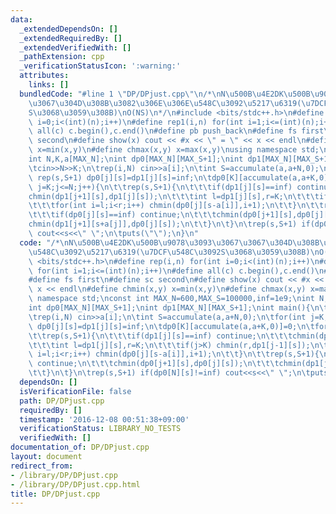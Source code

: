 ```yaml
---
data:
  _extendedDependsOn: []
  _extendedRequiredBy: []
  _extendedVerifiedWith: []
  _pathExtension: cpp
  _verificationStatusIcon: ':warning:'
  attributes:
    links: []
  bundledCode: "#line 1 \"DP/DPjust.cpp\"\n/*\nN\u500B\u4E2DK\u500B\u9078\u3093\u3067\
    \u3067\u304D\u308B\u3082\u306E\u306E\u548C\u3092\u5217\u6319(\u7DCF\u548C\u3092\
    S\u3068\u3059\u308B)\nO(NS)\n*/\n#include <bits/stdc++.h>\n#define rep(i,n) for(int\
    \ i=0;i<(int)(n);i++)\n#define rep1(i,n) for(int i=1;i<=(int)(n);i++)\n#define\
    \ all(c) c.begin(),c.end()\n#define pb push_back\n#define fs first\n#define sc\
    \ second\n#define show(x) cout << #x << \" = \" << x << endl\n#define chmin(x,y)\
    \ x=min(x,y)\n#define chmax(x,y) x=max(x,y)\nusing namespace std;\nconst int MAX_N=600,MAX_S=100000,inf=1e9;\n\
    int N,K,a[MAX_N];\nint dp0[MAX_N][MAX_S+1];\nint dp1[MAX_N][MAX_S+1];\nint main(){\n\
    \tcin>>N>>K;\n\trep(i,N) cin>>a[i];\n\tint S=accumulate(a,a+N,0);\n\tfor(int j=K;j<=N;j++)\
    \ rep(s,S+1) dp0[j][s]=dp1[j][s]=inf;\n\tdp0[K][accumulate(a,a+K,0)]=0;\n\tfor(int\
    \ j=K;j<=N;j++){\n\t\trep(s,S+1){\n\t\t\tif(dp1[j][s]==inf) continue;\n\t\t\t\
    chmin(dp1[j+1][s],dp1[j][s]);\n\t\t\tint l=dp1[j][s],r=K;\n\t\t\tif(j>K) chmin(r,dp1[j-1][s]);\n\
    \t\t\tfor(int i=l;i<r;i++) chmin(dp0[j][s-a[i]],i+1);\n\t\t}\n\t\trep(s,S+1){\n\
    \t\t\tif(dp0[j][s]==inf) continue;\n\t\t\tchmin(dp0[j+1][s],dp0[j][s]);\n\t\t\t\
    chmin(dp1[j+1][s+a[j]],dp0[j][s]);\n\t\t}\n\t}\n\trep(s,S+1) if(dp0[N][s]!=inf)\
    \ cout<<s<<\" \";\n\tputs(\"\");\n}\n"
  code: "/*\nN\u500B\u4E2DK\u500B\u9078\u3093\u3067\u3067\u304D\u308B\u3082\u306E\u306E\
    \u548C\u3092\u5217\u6319(\u7DCF\u548C\u3092S\u3068\u3059\u308B)\nO(NS)\n*/\n#include\
    \ <bits/stdc++.h>\n#define rep(i,n) for(int i=0;i<(int)(n);i++)\n#define rep1(i,n)\
    \ for(int i=1;i<=(int)(n);i++)\n#define all(c) c.begin(),c.end()\n#define pb push_back\n\
    #define fs first\n#define sc second\n#define show(x) cout << #x << \" = \" <<\
    \ x << endl\n#define chmin(x,y) x=min(x,y)\n#define chmax(x,y) x=max(x,y)\nusing\
    \ namespace std;\nconst int MAX_N=600,MAX_S=100000,inf=1e9;\nint N,K,a[MAX_N];\n\
    int dp0[MAX_N][MAX_S+1];\nint dp1[MAX_N][MAX_S+1];\nint main(){\n\tcin>>N>>K;\n\
    \trep(i,N) cin>>a[i];\n\tint S=accumulate(a,a+N,0);\n\tfor(int j=K;j<=N;j++) rep(s,S+1)\
    \ dp0[j][s]=dp1[j][s]=inf;\n\tdp0[K][accumulate(a,a+K,0)]=0;\n\tfor(int j=K;j<=N;j++){\n\
    \t\trep(s,S+1){\n\t\t\tif(dp1[j][s]==inf) continue;\n\t\t\tchmin(dp1[j+1][s],dp1[j][s]);\n\
    \t\t\tint l=dp1[j][s],r=K;\n\t\t\tif(j>K) chmin(r,dp1[j-1][s]);\n\t\t\tfor(int\
    \ i=l;i<r;i++) chmin(dp0[j][s-a[i]],i+1);\n\t\t}\n\t\trep(s,S+1){\n\t\t\tif(dp0[j][s]==inf)\
    \ continue;\n\t\t\tchmin(dp0[j+1][s],dp0[j][s]);\n\t\t\tchmin(dp1[j+1][s+a[j]],dp0[j][s]);\n\
    \t\t}\n\t}\n\trep(s,S+1) if(dp0[N][s]!=inf) cout<<s<<\" \";\n\tputs(\"\");\n}\n"
  dependsOn: []
  isVerificationFile: false
  path: DP/DPjust.cpp
  requiredBy: []
  timestamp: '2016-12-08 00:51:38+09:00'
  verificationStatus: LIBRARY_NO_TESTS
  verifiedWith: []
documentation_of: DP/DPjust.cpp
layout: document
redirect_from:
- /library/DP/DPjust.cpp
- /library/DP/DPjust.cpp.html
title: DP/DPjust.cpp
---
```

